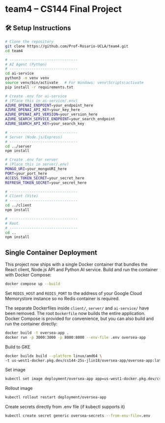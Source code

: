 # team4 – CS144 Final Project

## 🛠️ Setup Instructions

```bash
# Clone the repository
git clone https://github.com/Prof-Rosario-UCLA/team4.git
cd team4

# -------------------------------
# AI Agent (Python)
# -------------------------------
cd ai-service
python3 -m venv venv
source venv/bin/activate   # For Windows: venv\Scripts\activate
pip install -r requirements.txt

# Create .env for ai-service
# (Place this in ai-service/.env)
AZURE_OPENAI_ENDPOINT=your_endpoint_here
AZURE_OPENAI_API_KEY=your_key_here
AZURE_OPENAI_API_VERSION=your_version_here
AZURE_SEARCH_SERVICE_ENDPOINT=your_search_endpoint
AZURE_SEARCH_API_KEY=your_search_key

# -------------------------------
# Server (Node.js/Express)
# -------------------------------
cd ../server
npm install

# Create .env for server
# (Place this in server/.env)
MONGO_URI=your_mongoURI_here
PORT=your_port_here
ACCESS_TOKEN_SECRET=your_secret_here
REFRESH_TOKEN_SECRET=your_secret_here

# -------------------------------
# Client (Vite)
# -------------------------------
cd ../client
npm install

# -------------------------------
# Root
# -------------------------------
cd ..
npm install
```

## Single Container Deployment

This project now ships with a single Docker container that bundles the React client, Node.js API and Python AI service. Build and run the container with Docker Compose:

```bash
docker compose up --build
```

Set `REDIS_HOST` and `REDIS_PORT` to the address of your Google Cloud Memorystore instance so no Redis container is required.

The separate Dockerfiles inside `client/`, `server/` and `ai-service/` have been removed. The root `Dockerfile` now builds the entire application. Docker Compose is provided for convenience, but you can also build and run the container directly:

```bash
docker build -t oversea-app .
docker run -p 3000:3000 -p 8000:8000 --env-file .env oversea-app
```

Build to GKE

```bash
docker buildx build --platform linux/amd64 \
-t us-west1-docker.pkg.dev/cs144-25s-jlin18/oversea-app/oversea-app:latest \--push ./
```

Set image

```bash
kubectl set image deployment/oversea-app app=us-west1-docker.pkg.dev/cs144-25s-jlin18/oversea-app/oversea-app:latest
```

Rollout image

```bash
kubectl rollout restart deployment/oversea-app
```

Create secrets directly from .env file (if kubectl supports it)

```bash
kubectl create secret generic oversea-secrets --from-env-file=.env
```
